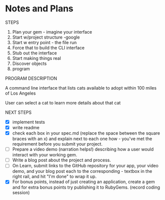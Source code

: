 # Notes and Plans

STEPS
1. Plan your gem - imagine your interface
2. Start w/project structure -google
3. Start w entry point - the file run
4. Force that to build the CLI interface
5. Stub out the interface
6. Start making things real
7. Discover objects
8. program

PROGRAM DESCRIPTION

A command line interface that lists cats available to adopt within 100 miles of Los Angeles

User can select a cat to learn more details about that cat

NEXT STEPS
- [X] implement tests
- [X] write readme
- [X] check each box in your spec.md (replace the space between the square braces with an x) and explain next to each one how - you've met the requirement before you submit your project.
- [ ] Prepare a video demo (narration helps!) describing how a user would interact with your working gem.
- [ ] Write a blog post about the project and process.
- [ ] On Learn, submit links to the GitHub repository for your app, your video demo, and your blog post each to the corresponding - textbox in the right rail, and hit "I'm done" to wrap it up.
- [X] For bonus points, instead of just creating an application, create a gem and for extra bonus points try publishing it to RubyGems. (record coding session)
